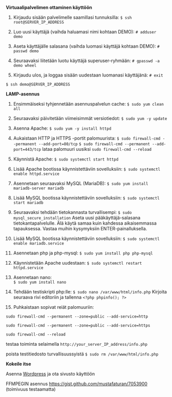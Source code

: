 **Virtuaalipalvelimen ottaminen käyttöön**

1. Kirjaudu sisään palvelimelle saamillasi tunnuksilla: 
```$ ssh root@SERVER_IP_ADDRESS```

2. Luo uusi käyttäjä (vaihda haluamasi nimi kohtaan DEMO): 
```# adduser demo```

3. Aseta käyttäjälle salasana (vaihda luomasi käyttäjä kohtaan DEMO): 
```# passwd demo```

4. Seuraavaksi liitetään luotu käyttäjä superuser-ryhmään: 
```# gpasswd -a demo wheel```

5. Kirjaudu ulos, ja loggaa sisään uudestaan luomanasi käyttäjänä: 
```# exit```

```$ ssh demo@SERVER_IP_ADDRESS```

**LAMP-asennus**

1. Ensimmäiseksi tyhjennetään asennuspalvelun cache: 
```$ sudo yum clean all```

2. Seuraavaksi päivitetään viimeisimmät versiotiedot: 
```$ sudo yum -y update```

3. Asenna Apache: 
```$ sudo yum -y install httpd```

4. Aukaistaan HTTP ja HTTPS -portit palomuurista: 
```$ sudo firewall-cmd --permanent --add-port=80/tcp```
```$ sudo firewall-cmd --permanent --add-port=443/tcp```
lataa palomuuri uusiksi
```sudo firewall-cmd --reload```

5. Käynnistä Apache: 
```$ sudo systemctl start httpd```

6. Lisää Apache bootissa käynnistettäviin sovelluksiin: 
```$ sudo systemctl enable httpd.service```

7. Asennetaan seuraavaksi MySQL (MariaDB): 
```$ sudo yum install mariadb-server mariadb```

8. Lisää MySQL bootissa käynnistettäviin sovelluksiin: 
```$ sudo systemctl start mariadb```

9. Seuraavaksi tehdään tietokannasta turvallisempi: 
```$ sudo mysql_secure_installation```
Aseta uusi pääkäyttäjä-salasana tietokantapalvelulle. Älä käytä samaa kuin kahdessa aikaisemmassa tapauksessa. Vastaa muihin kysymyksiin ENTER-painalluksella.

10. Lisää MySQL bootissa käynnistettäviin sovelluksiin: 
```$ sudo systemctl enable mariadb.service```

11. Asennetaan php ja php-mysql: 
```$ sudo yum install php php-mysql```

12. Käynnistetään Apache uudestaan: 
```$ sudo systemctl restart httpd.service```

13. Asennetaan nano:  
```$ sudo yum install nano```

14. Tehdään testiskripti php:lle: 
  ```$ sudo nano /var/www/html/info.php```
  Kirjoita seuraava rivi editoriin ja tallenna
  ```<?php phpinfo(); ?>```

15. Puhkaistaan sopivat reiät palomuuriin: 

```sudo firewall-cmd --permanent --zone=public --add-service=http``` 

```sudo firewall-cmd --permanent --zone=public --add-service=https```

```sudo firewall-cmd --reload```

testaa toiminta selaimella ```http://your_server_IP_address/info.php```

poista testitiedosto turvallisuussyistä ```$ sudo rm /var/www/html/info.php```

**Kokeile itse**

Asenna [Wordpress](https://www.digitalocean.com/community/tutorials/how-to-install-wordpress-on-centos-7) ja ota sivusto käyttöön

FFMPEGIN asennus https://gist.github.com/mustafaturan/7053900 (toimivuus testaamatta)
